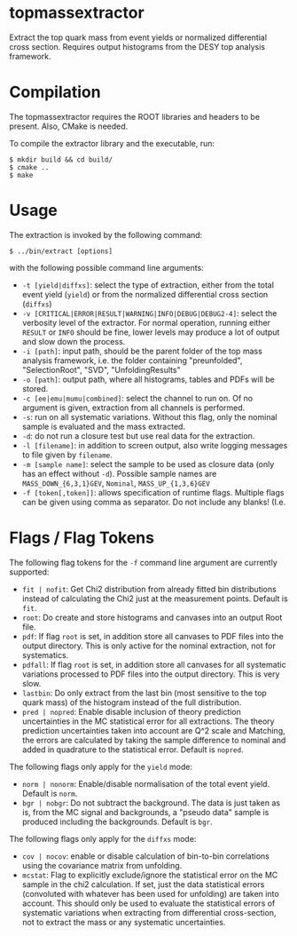 topmassextractor
================

Extract the top quark mass from event yields or normalized differential cross section. Requires output histograms from the DESY top analysis framework.

# Compilation #

The topmassextractor requires the ROOT libraries and headers to be present. Also, CMake is needed.

To compile the extractor library and the executable, run:

  ```
  $ mkdir build && cd build/
  $ cmake ..
  $ make
  ```


# Usage #

The extraction is invoked by the following command:

```
$ ../bin/extract [options]
```

with the following possible command line arguments:

  * `-t [yield|diffxs]`:  select the type of extraction, either from the total event yield (`yield`) or from the normalized differential cross section (`diffxs`)
  * `-v [CRITICAL|ERROR|RESULT|WARNING|INFO|DEBUG|DEBUG2-4]`: select the verbosity level of the extractor. For normal operation, running either `RESULT` or `INFO` should be fine, lower levels may produce a lot of output and slow down the process.
  * `-i [path]`: input path, should be the parent folder of the top mass analysis framework, i.e. the folder containing "preunfolded", "SelectionRoot", "SVD", "UnfoldingResults"
  * `-o [path]`: output path, where all histograms, tables and PDFs will be stored.
  * `-c [ee|emu|mumu|combined]`: select the channel to run on. Of no argument is given, extraction from all channels is performed.
  * `-s`: run on all systematic variations. Without this flag, only the nominal sample is evaluated and the mass extracted.
  * `-d`: do not run a closure test but use real data for the extraction.
  * `-l [filename]`: in addition to screen output, also write logging messages to file given by `filename`.
  * `-m [sample name]`: select the sample to be used as closure data (only has an effect without `-d`). Possible sample names are `MASS_DOWN_{6,3,1}GEV`, `Nominal`, `MASS_UP_{1,3,6}GEV`
  * `-f [token[,token]]`: allows specification of runtime flags. Multiple flags can be given using comma as separator. Do not include any blanks! (I.e. 

# Flags / Flag Tokens #

The following flag tokens for the `-f` command line argument are currently supported:
    
  * `fit | nofit`: Get Chi2 distribution from already fitted bin distributions instead of calculating the Chi2 just at the measurement points. Default is `fit`.
  * `root`: Do create and store histograms and canvases into an output Root file.
  * `pdf`: If flag `root` is set, in addition store all canvases to PDF files into the output directory. This is only active for the nominal extraction, not for systematics.
  * `pdfall`: If flag `root` is set, in addition store all canvases for all systematic variations processed to PDF files into the output directory. This is very slow.
  * `lastbin`: Do only extract from the last bin (most sensitive to the top quark mass) of the histogram instead of the full distribution.
  * `pred | nopred`: Enable disable inclusion of theory prediction uncertainties in the MC statistical error for all extractions. The theory prediction uncertainties taken into account are Q^2 scale and Matching, the errors are calculated by taking the sample difference to nominal and added in quadrature to the statistical error. Default is `nopred`.

The following flags only apply for the `yield` mode:

  * `norm | nonorm`: Enable/disable normalisation of the total event yield. Default is `norm`.
  * `bgr | nobgr`: Do not subtract the background. The data is just taken as is, from the MC signal and backgrounds, a "pseudo data" sample is produced including the backgrounds. Default is `bgr`.

The following flags only apply for the `diffxs` mode:

  * `cov | nocov`: enable or disable calculation of bin-to-bin correlations using the covariance matrix from unfolding.
  * `mcstat`: Flag to explicitly exclude/ignore the statistical error on the MC sample in the chi2 calculation. If set, just the data statistical errors (convoluted with whatever has been used for unfolding) are taken into account. This should only be used to evaluate the statistical errors of systematic variations when extracting from differential cross-section, not to extract the mass or any systematic uncertainties.